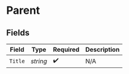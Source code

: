 # Parent


## Fields

| Field              | Type               | Required           | Description        |
| ------------------ | ------------------ | ------------------ | ------------------ |
| `Title`            | *string*           | :heavy_check_mark: | N/A                |